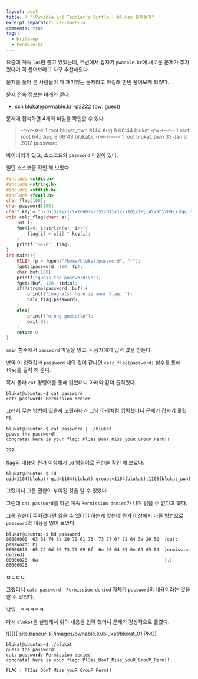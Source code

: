```yaml
---
layout: post
title: ! "[Pwnable.kr] Toddler's Bottle - blukat 문제풀이"
excerpt_separator: <!--more-->
comments: true
tags:
  - Write-up
  - Pwnable.kr
---
```


요즘에 계속 `los`만 풀고 있었는데, 주변에서 갑자기 `pwnable.kr`에 새로운 문제가 추가됬다며 꼭 풀어보라고 자꾸 추천해줬다.  

문제를 풀어 본 사람들이 다 재미있는 문제라고 하길래 한번 풀어보게 되었다.  

<!--more-->
  
문제 접속 정보는 아래와 같다.  

* ssh blukat@pwnable.kr -p2222 (pw: guest)

문제에 접속하면 4개의 파일을 확인할 수 있다.  

> -r-xr-sr-x  1 root blukat_pwn 9144 Aug  8 06:44 blukat
> -rw-r--r--  1 root root        645 Aug  8 06:43 blukat.c
> -rw-r-----  1 root blukat_pwn   33 Jan  6  2017 password

바이너리가 있고, 소스코드와 `password` 파일이 있다.  

일단 소스코들 확인 해 보았다.  

```c
#include <stdio.h>
#include <string.h>
#include <stdlib.h>
#include <fcntl.h>
char flag[100];
char password[100];
char* key = "3\rG[S/%\x1c\x1d#0?\rIS\x0f\x1c\x1d\x18;,4\x1b\x00\x1bp;5\x0b\x1b\x08\x45+";
void calc_flag(char* s){
	int i;
	for(i=0; i<strlen(s); i++){
		flag[i] = s[i] ^ key[i];
	}
	printf("%s\n", flag);
}
int main(){
	FILE* fp = fopen("/home/blukat/password", "r");
	fgets(password, 100, fp);
	char buf[100];
	printf("guess the password!\n");
	fgets(buf, 128, stdin);
	if(!strcmp(password, buf)){
		printf("congrats! here is your flag: ");
		calc_flag(password);
	}
	else{
		printf("wrong guess!\n");
		exit(0);
	}
	return 0;
}
```

`main` 함수에서 `password` 파일을 읽고, 사용자에게 입력 값을 받는다.  

만약 이 입력값과 `password` 내의 값이 같다면 `calc_flag(password)` 함수를 통해 `flag`를 출력 해 준다.  

혹시 몰라 `cat` 명령어를 통해 읽었더니 아래와 같이 출력됬다.  

```
blukat@ubuntu:~$ cat password 
cat: password: Permission denied
```

그래서 무슨 방법이 있을까 고민하다가 그냥 아래처럼 입력했더니 문제가 갑자기 풀렸다.  

```
blukat@ubuntu:~$ cat password | ./blukat 
guess the password!
congrats! here is your flag: Pl3as_DonT_Miss_youR_GrouP_Perm!!
```

???  

flag의 내용이 뭔가 이상해서 `id` 명령어로 권한을 확인 해 보았다.  

```
blukat@ubuntu:~$ id
uid=1104(blukat) gid=1104(blukat) groups=1104(blukat),1105(blukat_pwn)
```

그랬더니 그룹 권한이 부여된 것을 알 수 있었다.  

그런데 `cat password`를 하면 계속 `Permission denied`가 나며 읽을 수 없다고 했다.  

그룹 권한이 주어졌다면 읽을 수 있어야 하는게 맞는데 뭔가 이상해서 다른 방법으로 `password`의 내용을 읽어 보았다.  

```
blukat@ubuntu:~$ hd password 
00000000  63 61 74 3a 20 70 61 73  73 77 6f 72 64 3a 20 50  |cat: password: P|
00000010  65 72 6d 69 73 73 69 6f  6e 20 64 65 6e 69 65 64  |ermission denied|
00000020  0a                                                |.|
00000021
```

ㅂㄷㅂㄷ  

그랬더니 `cat: password: Permission denied` 자체가 `password`의 내용이라는 것을 알 수 있었다.  

낚임...ㅋㅋㅋㅋㅋ  

다시 `blukat`을 실행해서 위의 내용을 입력 했더니 문제가 정상적으로 풀렸다.  

![]({{ site.baseurl }}/images/pwnable.kr/blukat/blukat_01.PNG)

```
blukat@ubuntu:~$ ./blukat 
guess the password!
cat: password: Permission denied
congrats! here is your flag: Pl3as_DonT_Miss_youR_GrouP_Perm!!
```

```
FLAG : Pl3as_DonT_Miss_youR_GrouP_Perm!!
```